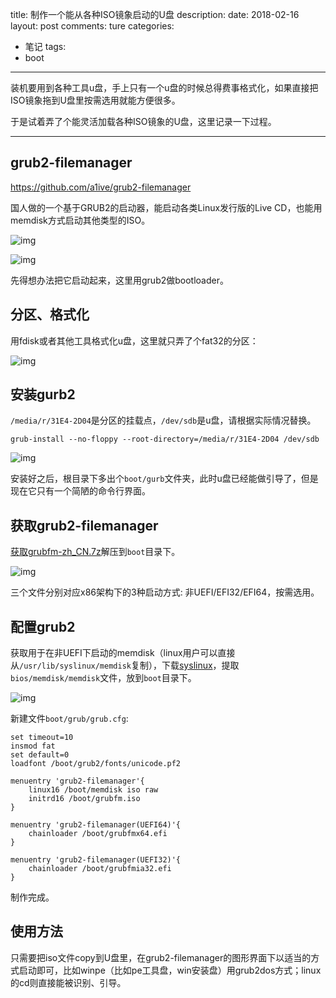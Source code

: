title: 制作一个能从各种ISO镜象启动的U盘
description: 
date: 2018-02-16
layout: post
comments: ture
categories:
- 笔记
tags: 
- boot
---

装机要用到各种工具u盘，手上只有一个u盘的时候总得费事格式化，如果直接把ISO镜象拖到U盘里按需选用就能方便很多。

于是试着弄了个能灵活加载各种ISO镜象的U盘，这里记录一下过程。

<!--more-->

---

## grub2-filemanager

https://github.com/a1ive/grub2-filemanager

国人做的一个基于GRUB2的启动器，能启动各类Linux发行版的Live CD，也能用memdisk方式启动其他类型的ISO。

![img](/i/note_udisk-for-repair/grub2filem.jpg)

![img](/i/note_udisk-for-repair/grub2filem2.png)

先得想办法把它启动起来，这里用grub2做bootloader。

## 分区、格式化

用fdisk或者其他工具格式化u盘，这里就只弄了个fat32的分区：

![img](/i/note_udisk-for-repair/partition.jpg)

## 安装gurb2

`/media/r/31E4-2D04`是分区的挂载点，`/dev/sdb`是u盘，请根据实际情况替换。

```
grub-install --no-floppy --root-directory=/media/r/31E4-2D04 /dev/sdb
```

![img](/i/note_udisk-for-repair/grub2install.jpg)

安装好之后，根目录下多出个`boot/gurb`文件夹，此时u盘已经能做引导了，但是现在它只有一个简陋的命令行界面。

## 获取grub2-filemanager
[获取grubfm-zh_CN.7z](https://github.com/a1ive/grub2-filemanager/releases)解压到`boot`目录下。

![img](/i/note_udisk-for-repair/fm-put.jpg)

三个文件分别对应x86架构下的3种启动方式: 非UEFI/EFI32/EFI64，按需选用。

## 配置grub2

获取用于在非UEFI下启动的memdisk（linux用户可以直接从`/usr/lib/syslinux/memdisk`复制），下载[syslinux](https://www.kernel.org/pub/linux/utils/boot/syslinux/)，提取`bios/memdisk/memdisk`文件，放到`boot`目录下。

![img](/i/note_udisk-for-repair/memdisk.jpg)

新建文件`boot/grub/grub.cfg`:

```none
set timeout=10
insmod fat
set default=0
loadfont /boot/grub2/fonts/unicode.pf2

menuentry 'grub2-filemanager'{    
    linux16 /boot/memdisk iso raw
    initrd16 /boot/grubfm.iso
}

menuentry 'grub2-filemanager(UEFI64)'{    
    chainloader /boot/grubfmx64.efi
}

menuentry 'grub2-filemanager(UEFI32)'{    
    chainloader /boot/grubfmia32.efi
}

```

制作完成。

## 使用方法

只需要把iso文件copy到U盘里，在grub2-filemanager的图形界面下以适当的方式启动即可，比如winpe（比如pe工具盘，win安装盘）用grub2dos方式；linux的cd则直接能被识别、引导。

